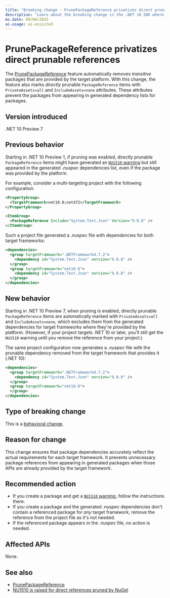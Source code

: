 ```yaml
---
title: "Breaking change - PrunePackageReference privatizes direct prunable references"
description: "Learn about the breaking change in the .NET 10 SDK where PrunePackageReference automatically marks directly prunable PackageReference with PrivateAssets=all and IncludeAssets=none."
ms.date: 09/04/2025
ai-usage: ai-assisted
---
```


# PrunePackageReference privatizes direct prunable references

The [PrunePackageReference](/nuget/consume-packages/package-references-in-project-files#prunepackagereference) feature automatically removes *transitive* packages that are provided by the target platform. With this change, the feature also marks *directly* prunable `PackageReference` items with `PrivateAssets=all` and `IncludeAssets=none` attributes. These attributes prevent the packages from appearing in generated dependency lists for packages.

## Version introduced

.NET 10 Preview 7

## Previous behavior

Starting in .NET 10 Preview 1, if pruning was enabled, directly prunable `PackageReference` items might have generated an [`NU1510` warning](/nuget/reference/errors-and-warnings/nu1510) but still appeared in the generated *.nuspec* dependencies list, even if the package was provided by the platform.

For example, consider a multi-targeting project with the following configuration:

```xml
<PropertyGroup>
  <TargetFramework>net10.0;net472</TargetFramework>
</PropertyGroup>

<ItemGroup>
  <PackageReference Include="System.Text.Json" Version="9.0.8" />
</ItemGroup>
```

Such a project file generated a *.nuspec* file with dependencies for both target frameworks:

```xml
<dependencies>
  <group targetFramework=".NETFramework4.7.2">
    <dependency id="System.Text.Json" version="9.0.8" />
  </group>
  <group targetFramework="net10.0">
    <dependency id="System.Text.Json" version="9.0.8" />
  </group>
</dependencies>
```

## New behavior

Starting in .NET 10 Preview 7, when pruning is enabled, directly prunable `PackageReference` items are automatically marked with `PrivateAssets=all` and `IncludeAssets=none`, which excludes them from the generated dependencies for target frameworks where they're provided by the platform. (However, if your project targets .NET 10 or later, you'll still get the `NU1510` warning until you remove the reference from your project.)

The same project configuration now generates a *.nuspec* file with the prunable dependency removed from the target framework that provides it (.NET 10):

```xml
<dependencies>
  <group targetFramework=".NETFramework4.7.2">
    <dependency id="System.Text.Json" version="9.0.8" />
  </group>
  <group targetFramework="net10.0">
  </group>
</dependencies>
```

## Type of breaking change

This is a [behavioral change](../../categories.md#behavioral-change).

## Reason for change

This change ensures that package dependencies accurately reflect the actual requirements for each target framework. It prevents unnecessary package references from appearing in generated packages when those APIs are already provided by the target framework.

## Recommended action

- If you create a package and get a [`NU1510` warning](/nuget/reference/errors-and-warnings/nu1510), follow the instructions there.
- If you create a package and the generated *.nuspec* dependencies don't contain a referenced package for *any* target framework, remove the reference from the project file as it's not needed.
- If the referenced package appears in the *.nuspec* file, no action is needed.

## Affected APIs

None.

## See also

- [PrunePackageReference](/nuget/consume-packages/package-references-in-project-files#prunepackagereference)
- [NU1510 is raised for direct references pruned by NuGet](nu1510-pruned-references.md)
